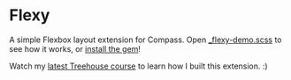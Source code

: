 Flexy
=====

A simple Flexbox layout extension for Compass. Open [_flexy-demo.scss](https://github.com/Guilh/Flexy/blob/master/templates/project/_flexy-demo.scss) to see how it works, or [install the gem](https://rubygems.org/gems/flexy)!

Watch my [latest Treehouse course](http://teamtreehouse.com/library/creating-a-compass-extension) to learn how I built this extension. :)
